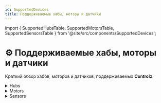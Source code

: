 ```yaml
---
id: SupportedDevices
title: Поддерживаемые хабы, моторы и датчики
---
```


import { SupportedHubsTable, SupportedMotorsTable, SupportedSensorsTable } from '@site/src/components/SupportedDevices';

# ⚙️ Поддерживаемые хабы, моторы и датчики

Краткий обзор хабов, моторов и датчиков, поддерживаемых  **Controlz**.

<details>
<summary>Hubs</summary>
<SupportedHubsTable />
</details>

<details>
<summary>Motors</summary>
<SupportedMotorsTable />
</details>

<details>
<summary>Sensors</summary>
<SupportedSensorsTable />
</details>